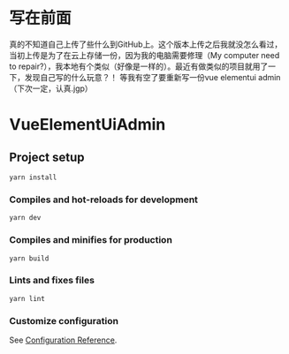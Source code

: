 # 写在前面
 真的不知道自己上传了些什么到GitHub上。这个版本上传之后我就没怎么看过，当初上传是为了在云上存储一份，因为我的电脑需要修理（My computer need to repair?），我本地有个类似（好像是一样的）。最近有做类似的项目就用了一下，发现自己写的什么玩意？！
 等我有空了要重新写一份vue elementui admin （下次一定，认真.jgp）

# VueElementUiAdmin

## Project setup
```
yarn install
```

### Compiles and hot-reloads for development
```
yarn dev
```

### Compiles and minifies for production
```
yarn build
```

### Lints and fixes files
```
yarn lint
```

### Customize configuration
See [Configuration Reference](https://cli.vuejs.org/config/).


